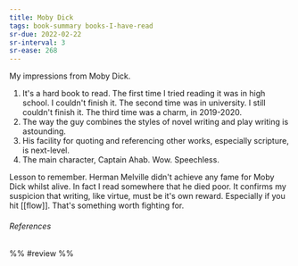 ```yaml
---
title: Moby Dick
tags: book-summary books-I-have-read
sr-due: 2022-02-22
sr-interval: 3
sr-ease: 268
---
```


My impressions from Moby Dick.

1. It's a hard book to read. The first time I tried reading it was in high school. I couldn't finish it. The second time was in university. I still couldn't finish it. The third time was a charm, in 2019-2020. 
2. The way the guy combines the styles of novel writing and play writing is astounding.
3. His facility for quoting and referencing other works, especially scripture, is next-level.
4. The main character, Captain Ahab. Wow. Speechless.

Lesson to remember. Herman Melville didn't achieve any fame for Moby Dick whilst alive. In fact I read somewhere that he died poor. It confirms my suspicion that writing, like virtue, must be it's own reward. Especially if you hit [[flow]]. That's something worth fighting for.








###### References

%%
#review 
%%